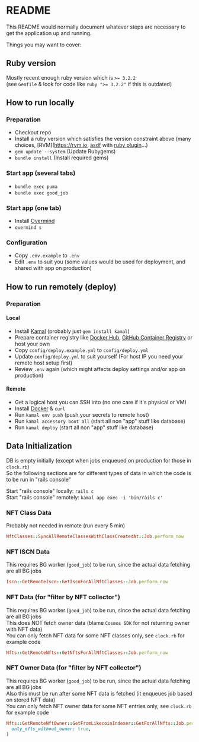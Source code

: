 # README

This README would normally document whatever steps are necessary to get the
application up and running.

Things you may want to cover:

## Ruby version
Mostly recent enough ruby version which is `>= 3.2.2`  
(see `Gemfile` & look for code like `ruby ">= 3.2.2"` if this is outdated)  


## How to run locally

### Preparation
- Checkout repo
- Install a ruby version which satisfies the version constraint above
  (many choices, [RVM](https://rvm.io, [asdf](https://asdf-vm.com) with [ruby plugin](https://github.com/asdf-vm/asdf-ruby)...)
- `gem update --system` (Update Rubygems)
- `bundle install` (Install required gems)

### Start app (several tabs)
- `bundle exec puma`
- `bundle exec good_job`

### Start app (one tab)
- Install [Overmind](https://github.com/DarthSim/overmind)
- `overmind s`

### Configuration
- Copy `.env.example` to `.env`
- Edit `.env` to suit you (some values would be used for deployment, and shared with app on production)


## How to run remotely (deploy)

### Preparation

#### Local
- Install [Kamal](https://kamal-deploy.org) (probably just `gem install kamal`)
- Prepare container registry like [Docker Hub](https://www.docker.com/products/docker-hub/), [GitHub Container Registry](https://docs.github.com/en/packages/working-with-a-github-packages-registry/working-with-the-container-registry) or host your own
- Copy `config/deploy.example.yml` to `config/deploy.yml`
- Update `config/deploy.yml` to suit yourself (For host IP you need your remote host setup first)
- Review `.env` again (which might affects deploy settings and/or app on production)

#### Remote
- Get a logical host you can SSH into (no one care if it's physical or VM)
- Install [Docker](https://docs.docker.com/engine/install/) & `curl`
- Run `kamal env push` (push your secrets to remote host)
- Run `kamal accessory boot all` (start all non "app" stuff like database)
- Run `kamal deploy` (start all non "app" stuff like database)


## Data Initialization
DB is empty initially (except when jobs enqueued on production for those in `clock.rb`)  
So the following sections are for different types of data in which the code is to be run in "rails console"  

Start "rails console" locally: `rails c`  
Start "rails console" remotely: `kamal app exec -i 'bin/rails c'`  

### NFT Class Data
Probably not needed in remote (run every 5 min)

```ruby
NftClasses::SyncAllRemoteClassesWithClassCreatedAt::Job.perform_now

```

### NFT ISCN Data
This requires BG worker (`good_job`) to be run, since the actual data fetching are all BG jobs

```ruby
Iscn::GetRemoteIscn::GetIscnForAllNftClasses::Job.perform_now

```

### NFT Data (for "filter by NFT collector")
This requires BG worker (`good_job`) to be run, since the actual data fetching are all BG jobs  
This does NOT fetch owner data (blame `Cosmos SDK` for not returning owner with NFT data)  
You can only fetch NFT data for some NFT classes only, see `clock.rb` for example code  

```ruby
Nfts::GetRemoteNfts::GetNftsForAllNftClasses::Job.perform_now

```

### NFT Owner Data (for "filter by NFT collector")
This requires BG worker (`good_job`) to be run, since the actual data fetching are all BG jobs  
Also this must be run after some NFT data is fetched (it enqueues job based on stored NFT data)  
You can only fetch NFT owner data for some NFT entries only, see `clock.rb` for example code  

```ruby
Nfts::GetRemoteNftOwner::GetFromLikecoinIndexer::GetForAllNfts::Job.perform_later(
  only_nfts_without_owner: true,
)

```

